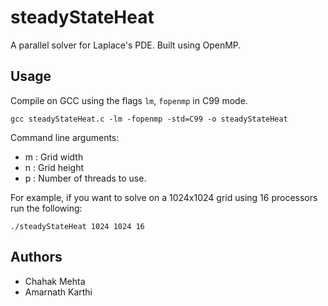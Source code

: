 # steadyStateHeat
A parallel solver for Laplace's PDE. Built using OpenMP.

## Usage
Compile on GCC using the flags `lm`, `fopenmp` in C99 mode.

```
gcc steadyStateHeat.c -lm -fopenmp -std=C99 -o steadyStateHeat
```

Command line arguments:
* m : Grid width
* n : Grid height
* p : Number of threads to use. 

For example, if you want to solve on a 1024x1024 grid using 16 processors run the following:

```
./steadyStateHeat 1024 1024 16
```

## Authors
* Chahak Mehta
* Amarnath Karthi
